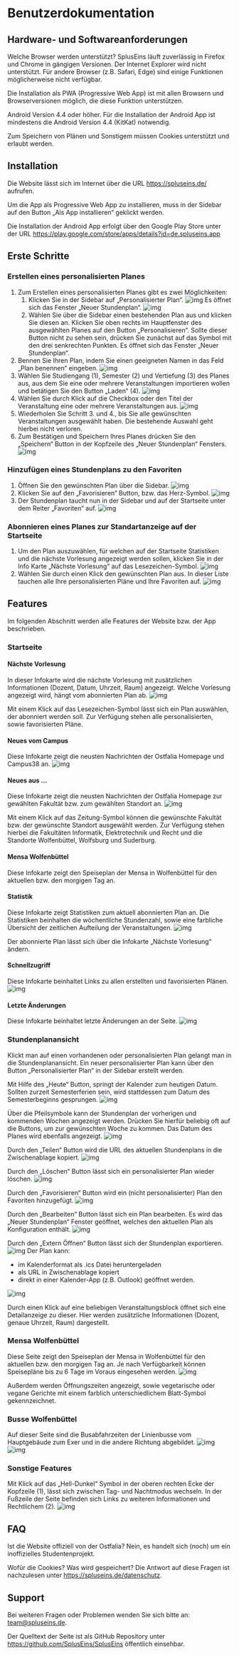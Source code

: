 # Benutzerdokumentation

## Hardware- und Softwareanforderungen

Welche Browser werden unterstützt? SplusEins läuft zuverlässig in Firefox und Chrome in gängigen Versionen. Der Internet Explorer wird nicht unterstützt. Für andere Browser (z.B. Safari, Edge) sind einige Funktionen möglicherweise nicht verfügbar.

Die Installation als PWA (Progressive Web App) ist mit allen Browsern und Browserversionen möglich, die diese Funktion unterstützen.

Android Version 4.4 oder höher. Für die Installation der Android App ist mindestens die Android Version 4.4 (KitKat) notwendig.

Zum Speichern von Plänen und Sonstigem müssen Cookies unterstützt und erlaubt werden.

## Installation

Die Website lässt sich im Internet über die URL https://spluseins.de/ aufrufen.

Um die App als Progressive Web App zu installieren, muss in der Sidebar auf den Button „Als App installieren“ geklickt werden.

Die Installation der Android App erfolgt über den Google Play Store unter der URL https://play.google.com/store/apps/details?id=de.spluseins.app

## Erste Schritte

### Erstellen eines personalisierten Planes

1. Zum Erstellen eines personalisierten Planes gibt es zwei Möglichkeiten:
   1. Klicken Sie in der Sidebar auf „Personalisierter Plan“.
      ![img](./img/spluseins_start_pers_0.png)
      Es öffnet sich das Fenster „Neuer Stundenplan“.
      ![img](./img/spluseins_start_pers_1.png)
   2. Wählen Sie über die Sidebar einen bestehenden Plan aus und klicken Sie diesen an. Klicken Sie oben rechts im Hauptfenster des ausgewählten Planes auf den Button „Personalisieren“. Sollte dieser Button nicht zu sehen sein, drücken Sie zunächst auf das Symbol mit den drei senkrechten Punkten. Es öffnet sich das Fenster „Neuer Stundenplan“.
2. Bennen Sie Ihren Plan, indem Sie einen geeigneten Namen in das Feld „Plan benennen“ eingeben.
   ![img](./img/spluseins_start_pers_2.png)
3. Wählen Sie Studiengang (1), Semester (2) und Vertiefung (3) des Planes aus, aus dem Sie eine oder mehrere Veranstaltungen importieren wollen und betätigen Sie den Button „Laden“ (4).
   ![img](./img/spluseins_start_pers_3.png)
4. Wählen Sie durch Klick auf die Checkbox oder den Titel der Veranstaltung eine oder mehrere Veranstaltungen aus.
   ![img](./img/spluseins_start_pers_4_a.png)
5. Wiederholen Sie Schritt 3. und 4., bis Sie alle gewünschten Veranstaltungen ausgewählt haben. Die bestehende Auswahl geht hierbei nicht verloren.
6. Zum Bestätigen und Speichern Ihres Planes drücken Sie den „Speichern“ Button in der Kopfzeile des „Neuer Stundenplan“ Fensters.
   ![img](./img/spluseins_start_pers_4_b.png)

### Hinzufügen eines Stundenplans zu den Favoriten

1. Öffnen Sie den gewünschten Plan über die Sidebar.
   ![img](./img/spluseins_stund_fav_0.png)
2. Klicken Sie auf den „Favorisieren“ Button, bzw. das Herz-Symbol.
   ![img](./img/spluseins_stund_fav_1.png)
3. Der Stundenplan taucht nun in der Sidebar und auf der Startseite unter dem Reiter „Favoriten“ auf.
   ![img](./img/spluseins_stund_fav_2.png)

### Abonnieren eines Planes zur Standartanzeige auf der Startseite

1. Um den Plan auszuwählen, für welchen auf der Startseite Statistiken und die nächste Vorlesung angezeigt werden sollen, klicken Sie in der Info Karte „Nächste Vorlesung“ auf das Lesezeichen-Symbol.
   ![img](./img/spluseins_start_abo_0.png)
2. Wählen Sie durch einen Klick den gewünschten Plan aus. In dieser Liste tauchen alle Ihre personalisierten Pläne und Ihre Favoriten auf.
   ![img](./img/spluseins_start_abo_1.png)

## Features

Im folgenden Abschnitt werden alle Features der Website bzw. der App beschrieben.

### Startseite

#### Nächste Vorlesung

In dieser Infokarte wird die nächste Vorlesung mit zusätzlichen Informationen (Dozent, Datum, Uhrzeit, Raum) angezeigt. Welche Vorlesung angezeigt wird, hängt vom abonnierten Plan ab.
![img](./img/spluseins_start_full_a.png)

Mit einem Klick auf das Lesezeichen-Symbol lässt sich ein Plan auswählen, der abonniert werden soll. Zur Verfügung stehen alle personalisierten, sowie favorisierten Pläne.

#### Neues vom Campus

Diese Infokarte zeigt die neusten Nachrichten der Ostfalia Homepage und Campus38 an.
![img](./img/spluseins_start_full_b.png)

#### Neues aus …

Diese Infokarte zeigt die neusten Nachrichten der Ostfalia Homepage zur gewählten Fakultät bzw. zum gewählten Standort an.
![img](./img/spluseins_start_full_c.png)

Mit einem Klick auf das Zeitung-Symbol können die gewünschte Fakultät bzw. der gewünschte Standort ausgewählt werden. Zur Verfügung stehen hierbei die Fakultäten Informatik, Elektrotechnik und Recht und die Standorte Wolfenbüttel, Wolfsburg und Suderburg.

#### Mensa Wolfenbüttel

Diese Infokarte zeigt den Speiseplan der Mensa in Wolfenbüttel für den aktuellen bzw. den morgigen Tag an.

<!-- ![img](./img/spluseins_start_full_d.png) Mensaplan ist gerade nicht auf der Startseite -->

#### Statistik

Diese Infokarte zeigt Statistiken zum aktuell abonnierten Plan an. Die Statistiken beinhalten die wöchentliche Stundenzahl, sowie eine farbliche Übersicht der zeitlichen Aufteilung der Veranstaltungen.
![img](./img/spluseins_start_full_e.png)

Der abonnierte Plan lässt sich über die Infokarte „Nächste Vorlesung“ ändern.

#### Schnellzugriff

Diese Infokarte beinhaltet Links zu allen erstellten und favorisierten Plänen.
![img](./img/spluseins_start_full_f.png)

#### Letzte Änderungen

Diese Infokarte beinhaltet letzte Änderungen an der Seite.
![img](./img/spluseins_start_full_h.png)

### Stundenplanansicht

Klickt man auf einen vorhandenen oder personalisierten Plan gelangt man in die Stundenplanansicht. Ein neuer personalisierter Plan kann über den Button „Personalisierter Plan“ in der Sidebar erstellt werden.

Mit Hilfe des „Heute“ Button, springt der Kalender zum heutigen Datum. Sollten zurzeit Semesterferien sein, wird stattdessen zum Datum des Semesterbeginns gesprungen.
![img](./img/spluseins_stund_exp_a.png)

Über die Pfeilsymbole kann der Stundenplan der vorherigen und kommenden Wochen angezeigt werden. Drücken Sie hierfür beliebig oft auf die Buttons, um zur gewünschten Woche zu kommen. Das Datum des Planes wird ebenfalls angezeigt.
![img](./img/spluseins_stund_exp_b.png)

Durch den „Teilen“ Button wird die URL des aktuellen Stundenplans in die Zwischenablage kopiert.
![img](./img/spluseins_stund_exp_c.png)

Durch den „Löschen“ Button lässt sich ein personalisierter Plan wieder löschen.
![img](./img/spluseins_stund_exp_d.png)

Durch den „Favorisieren“ Button wird ein (nicht personalisierter) Plan den Favoriten hinzugefügt.
![img](./img/spluseins_stund_exp_e.png)

Durch den „Bearbeiten“ Button lässt sich ein Plan bearbeiten. Es wird das „Neuer Stundenplan“ Fenster geöffnet, welches den aktuellen Plan als Konfiguration enthält.
![img](./img/spluseins_stund_exp_f.png)

Durch den „Extern Öffnen“ Button lässt sich der Stundenplan exportieren.
![img](./img/spluseins_stund_exp_g_0.png)
Der Plan kann:

- im Kalenderformat als .ics Datei heruntergeladen
- als URL in Zwischenablage kopiert
- direkt in einer Kalender-App (z.B. Outlook) geöffnet werden.

![img](./img/spluseins_stund_exp_g_1.png)

Durch einen Klick auf eine beliebigen Veranstaltungsblock öffnet sich eine Detailanzeige zu dieser. Hier werden zusätzliche Informationen (Dozent, genaue Uhrzeit, Raum) dargestellt.

### Mensa Wolfenbüttel

Diese Seite zeigt den Speiseplan der Mensa in Wolfenbüttel für den aktuellen bzw. den morgigen Tag an. Je nach Verfügbarkeit können Speisepläne bis zu 6 Tage im Voraus eingesehen werden.
![img](./img/spluseins_start_mensa.png)

Außerdem werden Öffnungszeiten angezeigt, sowie vegetarische oder vegane Gerichte mit einem farblich unterschiedlichem Blatt-Symbol gekennzeichnet.

### Busse Wolfenbüttel

Auf dieser Seite sind die Busabfahrzeiten der Linienbusse vom Hauptgebäude zum Exer und in die andere Richtung abgebildet.
![img](./img/spluseins_start_bus.png)
![img](./img/spluseins_bus.png)

### Sonstige Features

Mit Klick auf das „Hell-Dunkel“ Symbol in der oberen rechten Ecke der Kopfzeile (1), lässt sich zwischen Tag- und Nachtmodus wechseln.
In der Fußzeile der Seite befinden sich Links zu weiteren Informationen und Rechtlichem (2).
![img](./img/spluseins_start_stuff.png)

## FAQ

Ist die Website offiziell von der Ostfalia? Nein, es handelt sich (noch) um ein inoffizielles Studentenprojekt.

Wofür die Cookies? Was wird gespeichert? Die Antwort auf diese Fragen ist nachzulesen unter https://spluseins.de/datenschutz.

## Support

Bei weiteren Fragen oder Problemen wenden Sie sich bitte an: team@spluseins.de.

Der Quelltext der Seite ist als GitHub Repository unter https://github.com/SplusEins/SplusEins öffentlich einsehbar.
